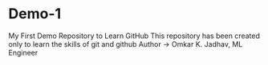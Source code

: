 # Demo-1
My First Demo Repository to Learn GitHub
This repository has been created only to learn the skills of git and github
Author -> Omkar K. Jadhav, ML Engineer
